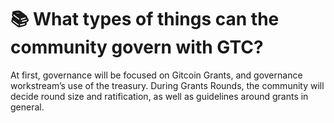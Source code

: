 # 📚 What types of things can the community govern with GTC?

At first, governance will be focused on Gitcoin Grants, and governance workstream’s use of the treasury. During Grants Rounds, the community will decide round size and ratification, as well as guidelines around grants in general.
